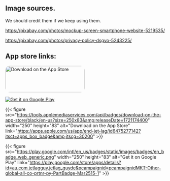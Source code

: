 ## Image sources.

We should credit them if we keep using them.

https://pixabay.com/photos/mockup-screen-smartphone-website-5219535/

https://pixabay.com/photos/privacy-policy-dsgvo-5243225/


## App store links:

<a href="https://apps.apple.com/us/app/end-jet-lag/id6475277142?itsct=apps_box_badge&amp;itscg=30200" style="display: inline-block; overflow: hidden; border-radius: 13px; width: 250px; height: 83px;"><img src="https://tools.applemediaservices.com/api/badges/download-on-the-app-store/black/en-us?size=250x83&amp;releaseDate=1721174400" alt="Download on the App Store" style="border-radius: 13px; width: 250px; height: 83px;"></a>

<a href='https://play.google.com/store/apps/details?id=au.com.jetlagguy.jetlag_guyde&pcampaignid=pcampaignidMKT-Other-global-all-co-prtnr-py-PartBadge-Mar2515-1'><img alt='Get it on Google Play' src='https://play.google.com/intl/en_us/badges/static/images/badges/en_badge_web_generic.png'/></a>

{{< figure src="https://tools.applemediaservices.com/api/badges/download-on-the-app-store/black/en-us?size=250x83&amp;releaseDate=1721174400" width="250" height="83" alt="Download on the App Store" link="https://apps.apple.com/us/app/end-jet-lag/id6475277142?itsct=apps_box_badge&amp;itscg=30200" >}}

{{< figure src="https://play.google.com/intl/en_us/badges/static/images/badges/en_badge_web_generic.png" width="250" height="83" alt="Get it on Google Play"  link="https://play.google.com/store/apps/details?id=au.com.jetlagguy.jetlag_guyde&pcampaignid=pcampaignidMKT-Other-global-all-co-prtnr-py-PartBadge-Mar2515-1" >}}
